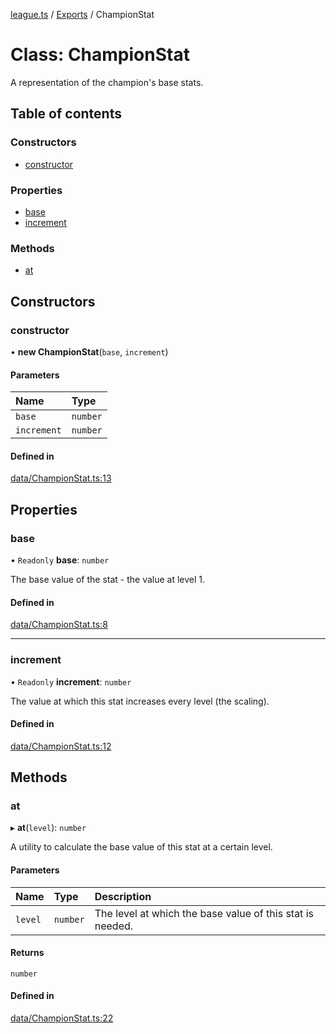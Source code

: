 [league.ts](../README.md) / [Exports](../modules.md) / ChampionStat

# Class: ChampionStat

A representation of the champion's base stats.

## Table of contents

### Constructors

- [constructor](ChampionStat.md#constructor)

### Properties

- [base](ChampionStat.md#base)
- [increment](ChampionStat.md#increment)

### Methods

- [at](ChampionStat.md#at)

## Constructors

### constructor

• **new ChampionStat**(`base`, `increment`)

#### Parameters

| Name | Type |
| :------ | :------ |
| `base` | `number` |
| `increment` | `number` |

#### Defined in

[data/ChampionStat.ts:13](https://github.com/TheDrone7/league.ts/blob/f012637/src/data/ChampionStat.ts#L13)

## Properties

### base

• `Readonly` **base**: `number`

The base value of the stat - the value at level 1.

#### Defined in

[data/ChampionStat.ts:8](https://github.com/TheDrone7/league.ts/blob/f012637/src/data/ChampionStat.ts#L8)

___

### increment

• `Readonly` **increment**: `number`

The value at which this stat increases every level (the scaling).

#### Defined in

[data/ChampionStat.ts:12](https://github.com/TheDrone7/league.ts/blob/f012637/src/data/ChampionStat.ts#L12)

## Methods

### at

▸ **at**(`level`): `number`

A utility to calculate the base value of this stat at a certain level.

#### Parameters

| Name | Type | Description |
| :------ | :------ | :------ |
| `level` | `number` | The level at which the base value of this stat is needed. |

#### Returns

`number`

#### Defined in

[data/ChampionStat.ts:22](https://github.com/TheDrone7/league.ts/blob/f012637/src/data/ChampionStat.ts#L22)
